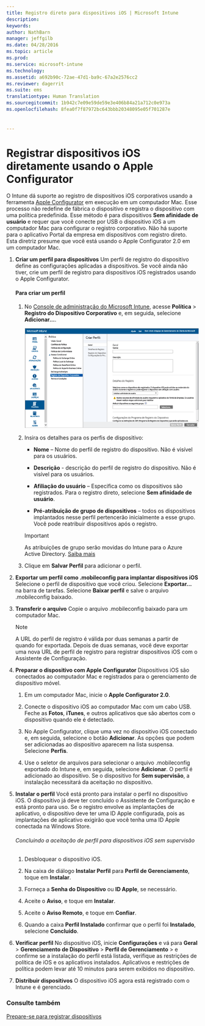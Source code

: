 ```yaml
---
title: Registro direto para dispositivos iOS | Microsoft Intune
description: 
keywords: 
author: NathBarn
manager: jeffgilb
ms.date: 04/28/2016
ms.topic: article
ms.prod: 
ms.service: microsoft-intune
ms.technology: 
ms.assetid: a692b90c-72ae-47d1-ba9c-67a2e2576cc2
ms.reviewer: dagerrit
ms.suite: ems
translationtype: Human Translation
ms.sourcegitcommit: 1b942c7e09e59de59e3e406b84a21a712c0e973a
ms.openlocfilehash: 8fea0f7f87972bc643bbb20348095e05f701287e


---
```


# Registrar dispositivos iOS diretamente usando o Apple Configurator
O Intune dá suporte ao registro de dispositivos iOS corporativos usando a ferramenta [Apple Configurator](http://go.microsoft.com/fwlink/?LinkId=518017) em execução em um computador Mac. Esse processo não redefine de fábrica o dispositivo e registra o dispositivo com uma política predefinida. Esse método é para dispositivos **Sem afinidade de usuário** e requer que você conecte por USB o dispositivo iOS a um computador Mac para configurar o registro corporativo. Não há suporte para o aplicativo Portal da empresa em dispositivos com registro direto. Esta diretriz presume que você está usando o Apple Configurator 2.0 em um computador Mac.

1.  **Criar um perfil para dispositivos** Um perfil de registro do dispositivo define as configurações aplicadas a dispositivos. Se você ainda não tiver, crie um perfil de registro para dispositivos iOS registrados usando o Apple Configurator.

    #### Para criar um perfil

    1.  No [Console de administração do Microsoft Intune](http://manage.microsoft.com), acesse **Política** &gt; **Registro do Dispositivo Corporativo** e, em seguida, selecione **Adicionar...**.

        ![Criar página de perfil de registro do dispositivo](../media/pol-sa-corp-enroll.png)

    2.  Insira os detalhes para os perfis de dispositivo:

        -   **Nome** – Nome do perfil de registro do dispositivo. Não é visível para os usuários.

        -   **Descrição** - descrição do perfil de registro do dispositivo. Não é visível para os usuários.

        -   **Afiliação do usuário** – Especifica como os dispositivos são registrados. Para o registro direto, selecione **Sem afinidade de usuário**.

        -   **Pré-atribuição de grupo de dispositivos** – todos os dispositivos implantados nesse perfil pertencerão inicialmente a esse grupo. Você pode reatribuir dispositivos após o registro.

        >[!Important]
        >As atribuições de grupo serão movidas do Intune para o Azure Active Directory. [Saiba mais](http://go.microsoft.com/fwlink/?LinkID=787064)
    3.  Clique em **Salvar Perfil** para adicionar o perfil.

5.  **Exportar um perfil como .mobileconfig para implantar dispositivos iOS** Selecione o perfil de dispositivo que você criou. Selecione **Exportar...** na barra de tarefas. Selecione **Baixar perfil** e salve o arquivo .mobileconfig baixado.

6.  **Transferir o arquivo** Copie o arquivo .mobileconfig baixado para um computador Mac.
    > [!NOTE]
    > A URL do perfil de registro é válida por duas semanas a partir de quando for exportada. Depois de duas semanas, você deve exportar uma nova URL de perfil de registro para registrar dispositivos iOS com o Assistente de Configuração.
7.  **Preparar o dispositivo com Apple Configurator** Dispositivos iOS são conectados ao computador Mac e registrados para o gerenciamento de dispositivo móvel.

    1.  Em um computador Mac, inicie o **Apple Configurator 2.0**.

    2.  Conecte o dispositivo iOS ao computador Mac com um cabo USB. Feche as **Fotos**, **iTunes**, e outros aplicativos que são abertos com o dispositivo quando ele é detectado.

    3.  No Apple Configurator, clique uma vez no dispositivo iOS conectado e, em seguida, selecione o botão **Adicionar**. As opções que podem ser adicionadas ao dispositivo aparecem na lista suspensa. Selecione **Perfis**.

    4.  Use o seletor de arquivos para selecionar o arquivo .mobileconfig exportado do Intune e, em seguida, selecione **Adicionar**. O perfil é adicionado ao dispositivo.  Se o dispositivo for **Sem supervisão**, a instalação necessitará da aceitação no dispositivo.

8.  **Instalar o perfil** Você está pronto para instalar o perfil no dispositivo iOS. O dispositivo já deve ter concluído o Assistente de Configuração e está pronto para uso.  Se o registro envolve as implantações de aplicativo, o dispositivo deve ter uma ID Apple configurada, pois as implantações de aplicativo exigirão que você tenha uma ID Apple conectada na Windows Store.

    ###### Concluindo a aceitação de perfil para dispositivos iOS sem supervisão

    1.  Desbloquear o dispositivo iOS.

    2.  Na caixa de diálogo **Instalar Perfil** para **Perfil de Gerenciamento**, toque em **Instalar**.

    3.  Forneça a **Senha do Dispositivo** ou **ID Apple**, se necessário.

    4.  Aceite o **Aviso**, e toque em **Instalar**.

    5.  Aceite o **Aviso Remoto**, e toque em **Confiar**.

    6.  Quando a caixa **Perfil Instalado** confirmar que o perfil foi **Instalado**, selecione **Concluído**.

9. **Verificar perfil**
    No dispositivo iOS, inicie **Configurações** e vá para **Geral** &gt; **Gerenciamento de Dispositivo** &gt; **Perfil de Gerenciamento** &gt; e confirme se a instalação do perfil está listada, verifique as restrições de política de iOS e os aplicativos instalados. Aplicativos e restrições de política podem levar até 10 minutos para serem exibidos no dispositivo.

10. **Distribuir dispositivos** O dispositivo iOS agora está registrado com o Intune e é gerenciado.


### Consulte também
[Prepare-se para registrar dispositivos](get-ready-to-enroll-devices-in-microsoft-intune.md)



<!--HONumber=Jul16_HO1-->


